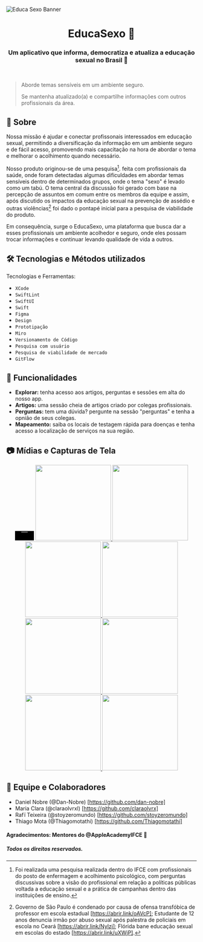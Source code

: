 ![Educa Sexo Banner](https://github.com/Dan-Nobre/EducaSexo/assets/55868687/3211ad67-66e3-42f9-8506-bce6e6da8f32)

<h1 align="center">EducaSexo 💟</h1>

<h3 align="center"> Um aplicativo que informa, democratiza e atualiza a educação sexual no Brasil 💟 </h3>


<p align="center">
  <img alt="" src="https://github.com/Dan-Nobre/EducaSexo/assets/55868687/78ac6e6c-b412-406a-97d6-0ff170d8e4f6">

  <a aria-label="Acesse nossa plataforma" href="https://vezenquanndo.wixstudio.io/educasexo" target="_blank">
    <img alt="" src="https://github.com/Dan-Nobre/EducaSexo/assets/55868687/8472f27b-a6c3-4d02-9586-2432de2523e6">
  </a>
</p>



> Aborde temas sensíveis em um ambiente seguro.
> 
> Se mantenha atualizado(a) e compartilhe informações com outros profissionais da área.

## 📑 Sobre

Nossa missão é ajudar e conectar profissonais interessados em educação sexual, permitindo a diversificação da informação em um ambiente seguro
e de fácil acesso, promovendo mais capacitação na hora de abordar o tema e melhorar o acolhimento quando necessário. 

Nosso produto originou-se de uma pesquisa[^1]. feita com profissionais da saúde, onde foram detectadas algumas dificuldades em abordar temas sensíveis
dentro de determinados grupos, onde o tema "sexo" é levado como um tabú. O tema central da discussão foi gerado com base na percepção de assuntos em comum
entre os membros da equipe e assim, após discutido os impactos da educação sexual na prevenção de assédio e outras violências[^2] foi dado o pontapé inicial
para a pesquisa de viabilidade do produto.

Em consequência, surge o EducaSexo, uma plataforma que busca dar a esses profissionais um ambiente acolhedor e seguro, onde eles possam trocar informações
e continuar levando qualidade de vida a outros.


## 🛠️ Tecnologias e Métodos utilizados

Tecnologias e Ferramentas:

- `XCode`
- `SwiftLint`
- `SwiftUI`
- `Swift`
- `Figma`
- `Design` 
- `Prototipação`
- `Miro`
- `Versionamento de Código`
- `Pesquisa com usuário`
- `Pesquisa de viabilidade de mercado`
- `GitFlow`


## 📝 Funcionalidades

- **Explorar:** tenha acesso aos artigos, perguntas e sessões em alta do nosso app.
- **Artigos:** uma sessão cheia de artigos criado por colegas profissionais.
- **Perguntas:** tem uma dúvida? pergunte na sessão "perguntas" e tenha a opnião de seus colegas.
- **Mapeamento:** saiba os locais de testagem rápida para doenças e tenha acesso a localização de serviços na sua região.

## 📷 Mídias e Capturas de Tela

<div align="center">
  
  <a href="https://github.com/Dan-Nobre/EducaSexo/assets/55868687/2d64f483-79af-48f9-befc-3ec5708e3d56">
    <video src="https://github.com/Dan-Nobre/EducaSexo/assets/55868687/2d64f483-79af-48f9-befc-3ec5708e3d56" width="50px"/> 
  </a>
  
  <a href="https://github.com/Dan-Nobre/EducaSexo/assets/55868687/399ecc48-fb30-4a81-b3ec-19b45e3ddb8bl">
    <img src="https://github.com/Dan-Nobre/EducaSexo/assets/55868687/399ecc48-fb30-4a81-b3ec-19b45e3ddb8b" width="200px"/> 
  </a>
  
  <a href="https://github.com/Dan-Nobre/EducaSexo/assets/55868687/8d0278de-e99e-4fc7-874b-e953ae7f88b8">
    <img src="https://github.com/Dan-Nobre/EducaSexo/assets/55868687/8d0278de-e99e-4fc7-874b-e953ae7f88b8" width="200px"/>
  </a>

  <a href="https://github.com/Dan-Nobre/EducaSexo/assets/55868687/f282f13b-a9c3-49cc-9d63-c1d74bd063af">
    <img src="https://github.com/Dan-Nobre/EducaSexo/assets/55868687/f282f13b-a9c3-49cc-9d63-c1d74bd063af" width="200px"/>
  </a>

  <a href="https://github.com/Dan-Nobre/EducaSexo/assets/55868687/6d197058-a5ce-4353-ae7c-c2562fd19edf">
    <img src="https://github.com/Dan-Nobre/EducaSexo/assets/55868687/6d197058-a5ce-4353-ae7c-c2562fd19edf" width="200px"/>
  </a>

  <a href="https://github.com/Dan-Nobre/EducaSexo/assets/55868687/c2e1a1ab-fa5a-4f4e-8587-08b7b610e089">
    <img src="https://github.com/Dan-Nobre/EducaSexo/assets/55868687/c2e1a1ab-fa5a-4f4e-8587-08b7b610e089" width="200px"/>
  </a>

  <a href="https://github.com/Dan-Nobre/EducaSexo/assets/55868687/2844da6d-c46b-4a6e-96b4-eb943ce7ffd6">
    <img src="https://github.com/Dan-Nobre/EducaSexo/assets/55868687/2844da6d-c46b-4a6e-96b4-eb943ce7ffd6" width="200px"/>
  </a>

  
  <a href="https://github.com/Dan-Nobre/EducaSexo/assets/55868687/5ef9778f-eb2b-46af-adba-4fa400cc9760">
    <img src="https://github.com/Dan-Nobre/EducaSexo/assets/55868687/5ef9778f-eb2b-46af-adba-4fa400cc9760" width="200px"/>
  </a>
  
  <a href="https://github.com/Dan-Nobre/EducaSexo/assets/55868687/d13c90d3-e56b-4479-be59-edb46857528e">
    <img src="https://github.com/Dan-Nobre/EducaSexo/assets/55868687/d13c90d3-e56b-4479-be59-edb46857528e" width="200px"/>
  </a>

  


  
</div>

## 💖 Equipe e Colaboradores

- Daniel Nobre (@Dan-Nobre) [https://github.com/dan-nobre]
- Maria Clara (@claraolvrxl) [https://github.com/claraolvrx]
- Rafï Teixeira (@stoyzeromundo) [https://github.com/stoyzeromundo]
- Thiago Mota (@Thiagomotathi) [https://github.com/Thiagomotathi]

 <h4> Agradecimentos: 
       Mentores do @AppleAcademyIFCE 🍎
 </h4> 


 <h5>Todos os direitos reservados.</h5>


[^1]: Foi realizada uma pesquisa realizada dentro do IFCE com profissionais do posto de enfermagem e acolhimento psicológico, com perguntas
discussivas sobre a visão do profissional em relação a políticas públicas voltada a educação sexual e a prática de campanhas
dentro das instituições de ensino.

[^2]: Governo de São Paulo é condenado por causa de ofensa transfóbica de professor em escola estadual [https://abrir.link/oAVcP];
Estudante de 12 anos denuncia irmão por abuso sexual após palestra de policiais em escola no Ceará [https://abrir.link/Nylzj]; Flórida bane
educação sexual em escolas do estado [https://abrir.link/uXWjP].



  

